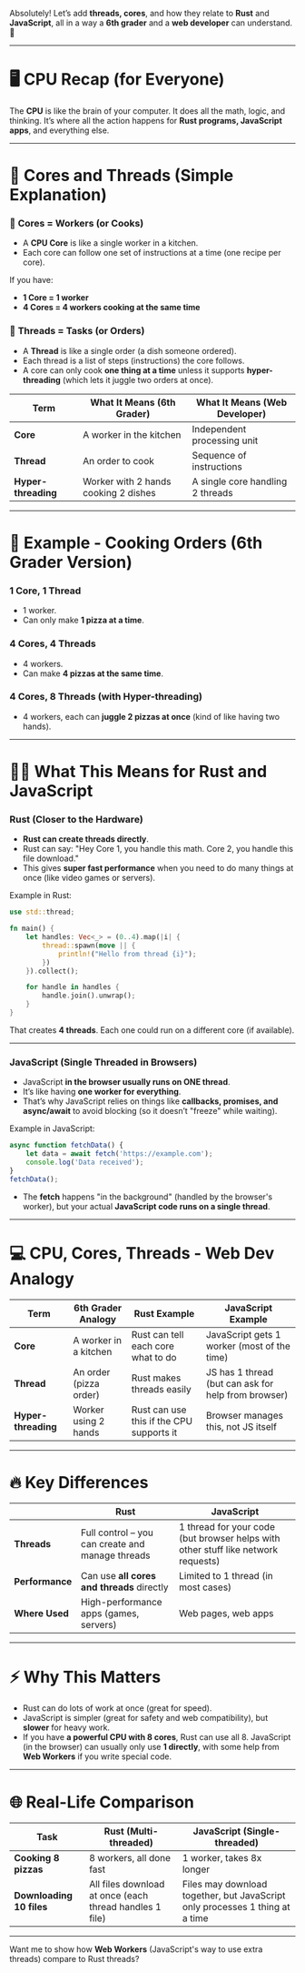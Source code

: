 Absolutely! Let’s add **threads, cores**, and how they relate to **Rust** and **JavaScript**, all in a way a **6th grader** and a **web developer** can understand. 🚀

---

# 🖥️ **CPU Recap (for Everyone)**

The **CPU** is like the brain of your computer. It does all the math, logic, and thinking. It’s where all the action happens for **Rust programs, JavaScript apps**, and everything else.

---

# 🔢 **Cores and Threads (Simple Explanation)**

### 🎂 **Cores = Workers (or Cooks)**

- A **CPU Core** is like a single worker in a kitchen.
- Each core can follow one set of instructions at a time (one recipe per core).

If you have:
- **1 Core = 1 worker**
- **4 Cores = 4 workers cooking at the same time**

### 🧵 **Threads = Tasks (or Orders)**

- A **Thread** is like a single order (a dish someone ordered).
- Each thread is a list of steps (instructions) the core follows.
- A core can only cook **one thing at a time** unless it supports **hyper-threading** (which lets it juggle two orders at once).

| Term | What It Means (6th Grader) | What It Means (Web Developer) |
|---|---|---|
| **Core** | A worker in the kitchen | Independent processing unit |
| **Thread** | An order to cook | Sequence of instructions |
| **Hyper-threading** | Worker with 2 hands cooking 2 dishes | A single core handling 2 threads |

---

# 🍳 **Example - Cooking Orders (6th Grader Version)**

### 1 Core, 1 Thread
- 1 worker.
- Can only make **1 pizza at a time**.

### 4 Cores, 4 Threads
- 4 workers.
- Can make **4 pizzas at the same time**.

### 4 Cores, 8 Threads (with Hyper-threading)
- 4 workers, each can **juggle 2 pizzas at once** (kind of like having two hands).

---

# 🧑‍💻 **What This Means for Rust and JavaScript**

### Rust (Closer to the Hardware)

- **Rust can create threads directly**.
- Rust can say: "Hey Core 1, you handle this math. Core 2, you handle this file download."
- This gives **super fast performance** when you need to do many things at once (like video games or servers).

Example in Rust:
```rust
use std::thread;

fn main() {
    let handles: Vec<_> = (0..4).map(|i| {
        thread::spawn(move || {
            println!("Hello from thread {i}");
        })
    }).collect();

    for handle in handles {
        handle.join().unwrap();
    }
}
```
That creates **4 threads**. Each one could run on a different core (if available).

---

### JavaScript (Single Threaded in Browsers)

- JavaScript **in the browser usually runs on ONE thread**.
- It’s like having **one worker for everything**.
- That’s why JavaScript relies on things like **callbacks, promises, and async/await** to avoid blocking (so it doesn’t "freeze" while waiting).

Example in JavaScript:
```javascript
async function fetchData() {
    let data = await fetch('https://example.com');
    console.log('Data received');
}
fetchData();
```
- The **fetch** happens "in the background" (handled by the browser's worker), but your actual **JavaScript code runs on a single thread**.

---

# 💻 **CPU, Cores, Threads - Web Dev Analogy**

| Term | 6th Grader Analogy | Rust Example | JavaScript Example |
|---|---|---|---|
| **Core** | A worker in a kitchen | Rust can tell each core what to do | JavaScript gets 1 worker (most of the time) |
| **Thread** | An order (pizza order) | Rust makes threads easily | JS has 1 thread (but can ask for help from browser) |
| **Hyper-threading** | Worker using 2 hands | Rust can use this if the CPU supports it | Browser manages this, not JS itself |

---

# 🔥 **Key Differences**

| | **Rust** | **JavaScript** |
|---|---|---|
| **Threads** | Full control – you can create and manage threads | 1 thread for your code (but browser helps with other stuff like network requests) |
| **Performance** | Can use **all cores and threads** directly | Limited to 1 thread (in most cases) |
| **Where Used** | High-performance apps (games, servers) | Web pages, web apps |

---

# ⚡ **Why This Matters**

- Rust can do lots of work at once (great for speed).
- JavaScript is simpler (great for safety and web compatibility), but **slower** for heavy work.
- If you have **a powerful CPU with 8 cores**, Rust can use all 8. JavaScript (in the browser) can usually only use **1 directly**, with some help from **Web Workers** if you write special code.

---

# 🌐 Real-Life Comparison

| Task | Rust (Multi-threaded) | JavaScript (Single-threaded) |
|---|---|---|
| **Cooking 8 pizzas** | 8 workers, all done fast | 1 worker, takes 8x longer |
| **Downloading 10 files** | All files download at once (each thread handles 1 file) | Files may download together, but JavaScript only processes 1 thing at a time |

---

Want me to show how **Web Workers** (JavaScript's way to use extra threads) compare to Rust threads?
